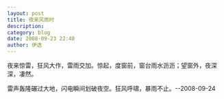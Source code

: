 ```yaml
---
layout: post
title: 夜来风雨时
description: 
category: blog
date: 2008-09-23 22:40
author: 伊迭
---
```


夜来惊雷，狂风大作，雷雨交加。惊起，度窗前，窗台雨水沥沥；望窗外，夜深深，凄然。

雷声轰隆碾过大地，闪电瞬间划破夜空。狂风呼啸，暴雨不止。--2008-09-24